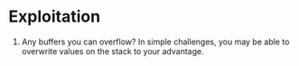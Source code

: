 # Exploitation

 1. Any buffers you can overflow? In simple challenges, you may be able to overwrite values on the stack to your advantage.
